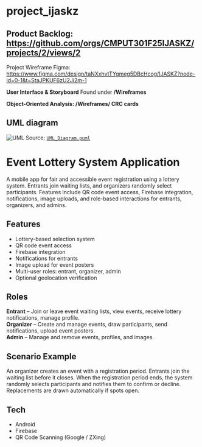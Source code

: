 # project_ijaskz

## Product Backlog: https://github.com/orgs/CMPUT301F25IJASKZ/projects/2/views/2

Project Wireframe Figma: https://www.figma.com/design/taNXxhvtTYgmeg5DBcHcog/IJASKZ?node-id=0-1&t=StaJPKUF6zU2Ji2m-1

**User Interface & Storyboard** Found under **/Wireframes**

**Object-Oriented Analysis: /Wireframes/ CRC cards**

## UML diagram
![UML](www.plantuml.com/plantuml/png/5Ssxhe90483X_Zp5yGKOBx6nWdX9L4XCbCQ6ZCi8YtlPpCvgzEd5wk_-Bu-2BCcQlubsogIM4fl_NYJ45G3ZA-kqzEcM8h7oJiX9fho5TNMgBulfR3TVxW_5-NY5m7uW9OqUC3u-m7IFq1Es4Ing1wKN8Nvld-EX207ggcms6Zj6cuMVdvDhntu1)
Source: [`UML_Diagram.puml`](LotteryEventApp/UML_Diagram.puml)



# Event Lottery System Application

A mobile app for fair and accessible event registration using a lottery system. Entrants join waiting lists, and organizers randomly select participants. Features include QR code event access, Firebase integration, notifications, image uploads, and role-based interactions for entrants, organizers, and admins.

## Features
- Lottery-based selection system
- QR code event access
- Firebase integration
- Notifications for entrants
- Image upload for event posters
- Multi-user roles: entrant, organizer, admin
- Optional geolocation verification

## Roles
**Entrant** – Join or leave event waiting lists, view events, receive lottery notifications, manage profile.  
**Organizer** – Create and manage events, draw participants, send notifications, upload event posters.  
**Admin** – Manage and remove events, profiles, and images.

## Scenario Example
An organizer creates an event with a registration period. Entrants join the waiting list before it closes. When the registration period ends, the system randomly selects participants and notifies them to confirm or decline. Replacements are drawn automatically if spots open.

## Tech
- Android
- Firebase
- QR Code Scanning (Google / ZXing)


